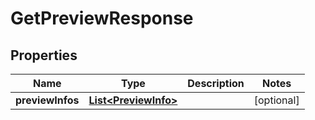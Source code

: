 

# GetPreviewResponse


## Properties

Name | Type | Description | Notes
------------ | ------------- | ------------- | -------------
**previewInfos** | [**List&lt;PreviewInfo&gt;**](PreviewInfo.md) |  |  [optional]



